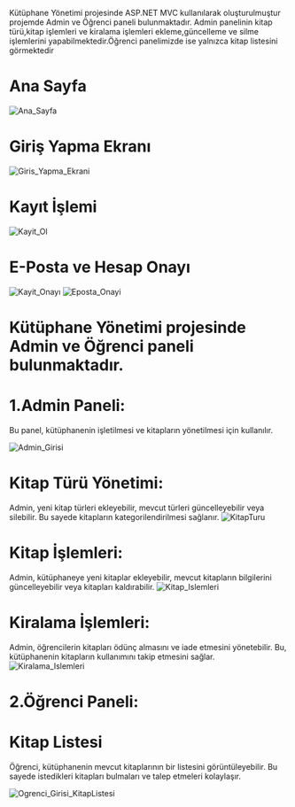 Kütüphane Yönetimi projesinde ASP.NET MVC kullanılarak oluşturulmuştur projemde Admin ve Öğrenci paneli bulunmaktadır. Admin panelinin kitap türü,kitap işlemleri ve kiralama işlemleri ekleme,güncelleme ve silme işlemlerini yapabilmektedir.Öğrenci panelimizde ise yalnızca kitap listesini görmektedir
# Ana Sayfa
![Ana_Sayfa](https://github.com/acareyyup/Kutuphane/assets/100216722/364dd511-a348-4677-ad2e-401aef441bd8)

# Giriş Yapma Ekranı
![Giris_Yapma_Ekrani](https://github.com/acareyyup/Kutuphane/assets/100216722/cb581a50-5e99-49cd-8f96-032690416961)

# Kayıt İşlemi

![Kayit_Ol](https://github.com/acareyyup/Kutuphane/assets/100216722/e36585e2-bb7f-4b93-a55e-8936a37f9e8d)

# E-Posta ve Hesap Onayı
![Kayit_Onayı](https://github.com/acareyyup/Kutuphane/assets/100216722/86e8a2ba-b5fe-487f-b58b-b758bedb4952)
![Eposta_Onayi](https://github.com/acareyyup/Kutuphane/assets/100216722/c0d9ec26-6282-4803-b0da-e38f232fe434)

# Kütüphane Yönetimi projesinde Admin ve Öğrenci paneli bulunmaktadır.
# 1.Admin Paneli: 
Bu panel, kütüphanenin işletilmesi ve kitapların yönetilmesi için kullanılır.

![Admin_Girisi](https://github.com/acareyyup/Kutuphane/assets/100216722/57d62a05-835d-4944-9419-a36472396178)

# Kitap Türü Yönetimi:
Admin, yeni kitap türleri ekleyebilir, mevcut türleri güncelleyebilir veya silebilir. Bu sayede kitapların kategorilendirilmesi sağlanır.
![KitapTuru](https://github.com/acareyyup/Kutuphane/assets/100216722/22f53bb6-744b-49cf-8665-0f219faa04fe)

# Kitap İşlemleri: 
Admin, kütüphaneye yeni kitaplar ekleyebilir, mevcut kitapların bilgilerini güncelleyebilir veya kitapları kaldırabilir.
![Kitap_Islemleri](https://github.com/acareyyup/Kutuphane/assets/100216722/2399d132-5a35-45fe-be6c-56a969a13bad)

# Kiralama İşlemleri: 
Admin, öğrencilerin kitapları ödünç almasını ve iade etmesini yönetebilir. Bu, kütüphanenin kitapların kullanımını takip etmesini sağlar.
![Kiralama_Islemleri](https://github.com/acareyyup/Kutuphane/assets/100216722/61f24531-3449-4382-8835-71001bc009b2)


# 2.Öğrenci Paneli: 
# Kitap Listesi
Öğrenci, kütüphanenin mevcut kitaplarının bir listesini görüntüleyebilir. Bu sayede istedikleri kitapları bulmaları ve talep etmeleri kolaylaşır.

![Ogrenci_Girisi_KitapListesi](https://github.com/acareyyup/Kutuphane/assets/100216722/c7080d2f-9a09-41a3-a99a-fd7e1985e411)




